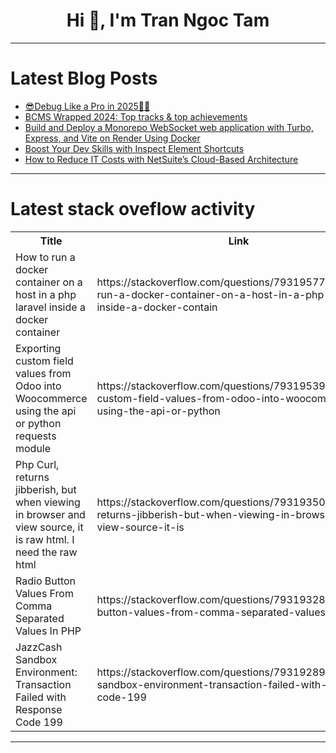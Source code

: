<h1 align="center">Hi 👋, I'm Tran Ngoc Tam</h1>

---

# Latest Blog Posts 
<!-- BLOG-POST-LIST:START -->
- [😎Debug Like a Pro in 2025🧑‍💻](https://dev.to/dev_kiran/debug-like-a-pro-in-2025-3lg1)
- [BCMS Wrapped 2024: Top tracks &amp; top achievements](https://dev.to/momciloo/bcms-wrapped-2024-top-tracks-top-achievements-2o75)
- [Build and Deploy a Monorepo WebSocket web application with Turbo, Express, and Vite on Render Using Docker](https://dev.to/jenchen/build-and-deploy-a-monorepo-websocket-web-application-with-turbo-express-and-vite-on-render-using-4ido)
- [Boost Your Dev Skills with Inspect Element Shortcuts](https://dev.to/swiftproxy_residential/boost-your-dev-skills-with-inspect-element-shortcuts-47od)
- [How to Reduce IT Costs with NetSuite’s Cloud-Based Architecture](https://dev.to/emphorasoft_70e7d6ed63b31/how-to-reduce-it-costs-with-netsuites-cloud-based-architecture-gdd)
<!-- BLOG-POST-LIST:END -->

---

# Latest stack oveflow activity
<table>
  <tr><th>Title</th><th>Link</th></tr>
  <!-- STACKOVERFLOW:START --><tr><td>How to run a docker container on a host in a php laravel inside a docker container</td><td>https://stackoverflow.com/questions/79319577/how-to-run-a-docker-container-on-a-host-in-a-php-laravel-inside-a-docker-contain</td></tr><tr><td>Exporting custom field values from Odoo into Woocommerce using the api or python requests module</td><td>https://stackoverflow.com/questions/79319539/exporting-custom-field-values-from-odoo-into-woocommerce-using-the-api-or-python</td></tr><tr><td>Php Curl, returns jibberish, but when viewing in browser and view source, it is raw html. I need the raw html</td><td>https://stackoverflow.com/questions/79319350/php-curl-returns-jibberish-but-when-viewing-in-browser-and-view-source-it-is</td></tr><tr><td>Radio Button Values From Comma Separated Values In PHP</td><td>https://stackoverflow.com/questions/79319328/radio-button-values-from-comma-separated-values-in-php</td></tr><tr><td>JazzCash Sandbox Environment: Transaction Failed with Response Code 199</td><td>https://stackoverflow.com/questions/79319289/jazzcash-sandbox-environment-transaction-failed-with-response-code-199</td></tr><!-- STACKOVERFLOW:END -->
</table>

---



